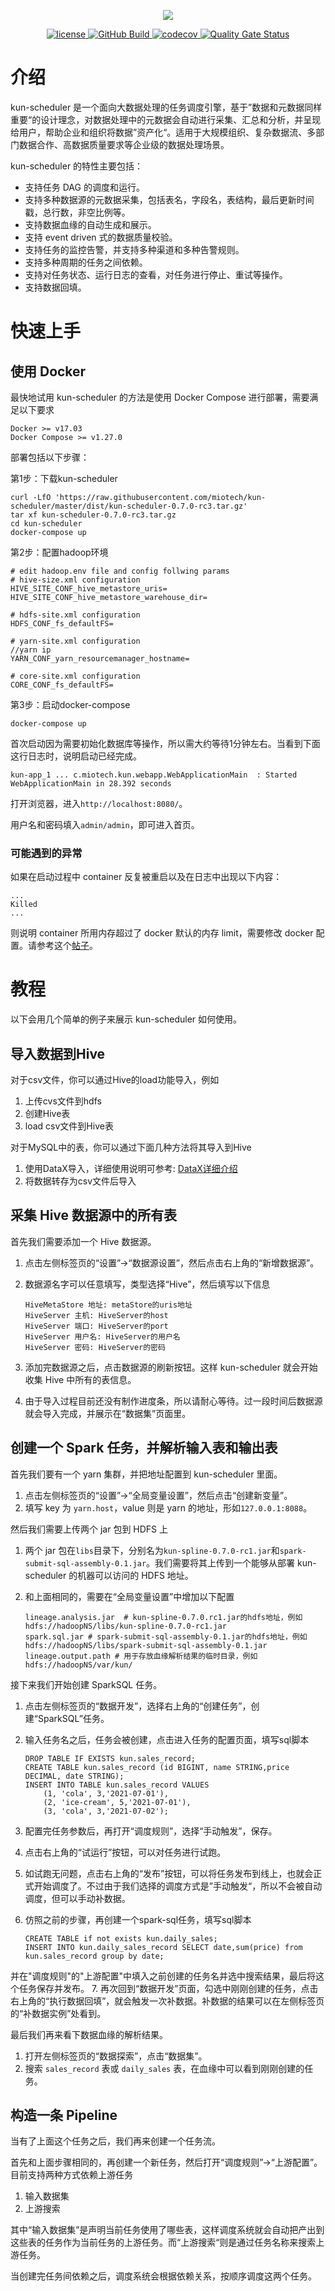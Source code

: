 <p align="center">
    <img src="docs/static/img/github_bg.png">
</p>
<p align="center">
    <a href="https://www.apache.org/licenses/LICENSE-2.0.txt">
        <img alt="license" src="https://img.shields.io/:license-Apache%202-blue.svg" />
    </a>
    <a href="https://github.com/miotech/kun-scheduler/actions">
        <img alt="GitHub Build" src="https://img.shields.io/github/workflow/status/miotech/kun-scheduler/ci%20ut" />
    </a>
    <a href="https://codecov.io/gh/miotech/kun-scheduler">
        <img alt="codecov" src="https://codecov.io/gh/miotech/kun-scheduler/branch/master/graph/badge.svg?token=GOFXDTB69M" />
    </a>
    <a href="https://sonarcloud.io/dashboard?id=miotech_kun-scheduler">
        <img alt="Quality Gate Status" src="https://sonarcloud.io/api/project_badges/measure?project=miotech_kun-scheduler&metric=alert_status">
    </a>
</p>

# 介绍

kun-scheduler 是一个面向大数据处理的任务调度引擎，基于”数据和元数据同样重要“的设计理念，对数据处理中的元数据会自动进行采集、汇总和分析，并呈现给用户，帮助企业和组织将数据”资产化“。适用于大规模组织、复杂数据流、多部门数据合作、高数据质量要求等企业级的数据处理场景。

kun-scheduler 的特性主要包括：

- 支持任务 DAG 的调度和运行。
- 支持多种数据源的元数据采集，包括表名，字段名，表结构，最后更新时间戳，总行数，非空比例等。
- 支持数据血缘的自动生成和展示。
- 支持 event driven 式的数据质量校验。
- 支持任务的监控告警，并支持多种渠道和多种告警规则。
- 支持多种周期的任务之间依赖。
- 支持对任务状态、运行日志的查看，对任务进行停止、重试等操作。
- 支持数据回填。

# 快速上手
## 使用 Docker

最快地试用 kun-scheduler 的方法是使用 Docker Compose 进行部署，需要满足以下要求

```
Docker >= v17.03
Docker Compose >= v1.27.0
```

部署包括以下步骤：

第1步：下载kun-scheduler

```
curl -LfO 'https://raw.githubusercontent.com/miotech/kun-scheduler/master/dist/kun-scheduler-0.7.0-rc3.tar.gz'
tar xf kun-scheduler-0.7.0-rc3.tar.gz
cd kun-scheduler
docker-compose up
```

第2步：配置hadoop环境

```
# edit hadoop.env file and config follwing params
# hive-size.xml configuration
HIVE_SITE_CONF_hive_metastore_uris=
HIVE_SITE_CONF_hive_metastore_warehouse_dir=

# hdfs-site.xml configuration
HDFS_CONF_fs_defaultFS=

# yarn-site.xml configuration
//yarn ip
YARN_CONF_yarn_resourcemanager_hostname=

# core-site.xml configuration
CORE_CONF_fs_defaultFS=
```

第3步：启动docker-compose

```
docker-compose up
```

首次启动因为需要初始化数据库等操作，所以需大约等待1分钟左右。当看到下面这行日志时，说明启动已经完成。

```
kun-app_1 ... c.miotech.kun.webapp.WebApplicationMain  : Started WebApplicationMain in 28.392 seconds
```

打开浏览器，进入`http://localhost:8080/`。

用户名和密码填入`admin/admin`，即可进入首页。

### 可能遇到的异常

如果在启动过程中 container 反复被重启以及在日志中出现以下内容：

```
...
Killed
...
```

则说明 container 所用内存超过了 docker 默认的内存 limit，需要修改 docker 配置。请参考这个[帖子](https://stackoverflow.com/questions/44417159/docker-process-killed-with-cryptic-killed-message)。

# 教程

以下会用几个简单的例子来展示 kun-scheduler 如何使用。

## 导入数据到Hive

对于csv文件，你可以通过Hive的load功能导入，例如

1. 上传cvs文件到hdfs
2. 创建Hive表
3. load csv文件到Hive表

对于MySQL中的表，你可以通过下面几种方法将其导入到Hive

1. 使用DataX导入，详细使用说明可参考: [DataX详细介绍](https://github.com/alibaba/DataX)
2. 将数据转存为csv文件后导入

## 采集 Hive 数据源中的所有表

首先我们需要添加一个 Hive 数据源。

1. 点击左侧标签页的“设置”->“数据源设置”，然后点击右上角的“新增数据源”。
2. 数据源名字可以任意填写，类型选择“Hive”，然后填写以下信息

    ```
    HiveMetaStore 地址: metaStore的uris地址
    HiveServer 主机: HiveServer的host
    HiveServer 端口: HiveServer的port
    HiveServer 用户名: HiveServer的用户名
    HiveServer 密码: HiveServer的密码
    ```

3. 添加完数据源之后，点击数据源的刷新按钮。这样 kun-scheduler 就会开始收集 Hive 中所有的表信息。
4. 由于导入过程目前还没有制作进度条，所以请耐心等待。过一段时间后数据源就会导入完成，并展示在“数据集”页面里。

## 创建一个 Spark 任务，并解析输入表和输出表

首先我们要有一个 yarn 集群，并把地址配置到 kun-scheduler 里面。

1. 点击左侧标签页的“设置”->“全局变量设置”，然后点击“创建新变量”。
2. 填写 key 为 `yarn.host`，value 则是 yarn 的地址，形如`127.0.0.1:8088`。

然后我们需要上传两个 jar 包到 HDFS 上

1. 两个 jar 包在`libs`目录下，分别名为`kun-spline-0.7.0-rc1.jar`和`spark-submit-sql-assembly-0.1.jar`。我们需要将其上传到一个能够从部署 kun-scheduler 的机器可以访问的 HDFS 地址。
2. 和上面相同的，需要在“全局变量设置”中增加以下配置

    ```
    lineage.analysis.jar  # kun-spline-0.7.0.rc1.jar的hdfs地址，例如 hdfs://hadoopNS/libs/kun-spline-0.7.0-rc1.jar
    spark.sql.jar # spark-submit-sql-assembly-0.1.jar的hdfs地址，例如 hdfs://hadoopNS/libs/spark-submit-sql-assembly-0.1.jar
    lineage.output.path # 用于存放血缘解析结果的临时目录，例如 hdfs://hadoopNS/var/kun/
    ```

接下来我们开始创建 SparkSQL 任务。

1. 点击左侧标签页的“数据开发”，选择右上角的“创建任务”，创建“SparkSQL”任务。
2. 输入任务名之后，任务会被创建，点击进入任务的配置页面，填写sql脚本

    ```
    DROP TABLE IF EXISTS kun.sales_record;
    CREATE TABLE kun.sales_record (id BIGINT, name STRING,price DECIMAL, date STRING);
    INSERT INTO TABLE kun.sales_record VALUES
        (1, 'cola', 3,'2021-07-01'),
        (2, 'ice-cream', 5,'2021-07-01'),
        (3, 'cola', 3,'2021-07-02');
    ```

3. 配置完任务参数后，再打开“调度规则”，选择“手动触发”，保存。
4. 点击右上角的“试运行”按钮，可以对任务进行试跑。
5. 如试跑无问题，点击右上角的“发布”按钮，可以将任务发布到线上，也就会正式开始调度了。不过由于我们选择的调度方式是”手动触发“，所以不会被自动调度，但可以手动补数据。
6. 仿照之前的步骤，再创建一个spark-sql任务，填写sql脚本

    ```
    CREATE TABLE if not exists kun.daily_sales;
    INSERT INTO kun.daily_sales_record SELECT date,sum(price) from kun.sales_record group by date;
    ```

并在"调度规则"的"上游配置"中填入之前创建的任务名并选中搜索结果，最后将这个任务保存并发布。
7. 再次回到“数据开发”页面，勾选中刚刚创建的任务，点击右上角的“执行数据回填”，就会触发一次补数据。补数据的结果可以在左侧标签页的“补数据实例”处看到。

最后我们再来看下数据血缘的解析结果。

1. 打开左侧标签页的“数据探索”，点击“数据集”。
2. 搜索 `sales_record` 表或 `daily_sales` 表，在血缘中可以看到刚刚创建的任务。

## 构造一条 Pipeline

当有了上面这个任务之后，我们再来创建一个任务流。

首先和上面步骤相同的，再创建一个新任务，然后打开“调度规则”->“上游配置”。目前支持两种方式依赖上游任务

1. 输入数据集
2. 上游搜索

其中“输入数据集”是声明当前任务使用了哪些表，这样调度系统就会自动把产出到这些表的任务作为当前任务的上游任务。而“上游搜索“则是通过任务名称来搜索上游任务。

当创建完任务间依赖之后，调度系统会根据依赖关系，按顺序调度这两个任务。

